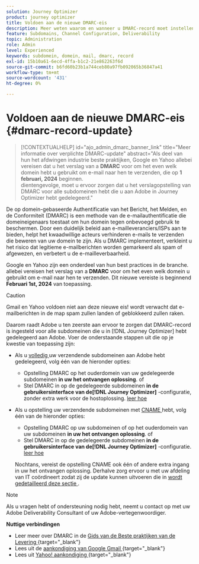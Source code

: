 ```yaml
---
solution: Journey Optimizer
product: journey optimizer
title: Voldoen aan de nieuwe DMARC-eis
description: Meer weten waarom en wanneer u DMARC-record moet instellen in Journey Optimizer
feature: Subdomains, Channel Configuration, Deliverability
topic: Administration
role: Admin
level: Experienced
keywords: subdomein, domein, mail, dmarc, record
exl-id: 15b10a61-6ecd-4ffa-b1c2-21e862263f6d
source-git-commit: b6fd60b23b1a744ceb80a97fb092065b36847a41
workflow-type: tm+mt
source-wordcount: '431'
ht-degree: 0%

---
```


# Voldoen aan de nieuwe DMARC-eis {#dmarc-record-update}

>[!CONTEXTUALHELP]
>id="ajo_admin_dmarc_banner_link"
>title="Meer informatie over verplichte DMARC-update"
>abstract="Als deel van hun het afdwingen industrie beste praktijken, Google en Yahoo allebei vereisen dat u het verslag van a **DMARC** voor om het even welk domein hebt u gebruikt om e-mail naar hen te verzenden, die op **1 februari, 2024** beginnen.<br> dientengevolge, moet u ervoor zorgen dat u het verslagopstelling van DMARC voor alle subdomeinen hebt die u aan Adobe in Journey Optimizer hebt gedelegeerd."

De op domein-gebaseerde Authentificatie van het Bericht, het Melden, en de Conformiteit (DMARC) is een methode van de e-mailauthentificatie die domeineigenaars toestaat om hun domein tegen onbevoegd gebruik te beschermen. Door een duidelijk beleid aan e-mailleveranciers/ISPs aan te bieden, helpt het kwaadwillige acteurs verhinderen e-mails te verzenden die beweren van uw domein te zijn. Als u DMARC implementeert, verkleint u het risico dat legitieme e-mailberichten worden gemarkeerd als spam of afgewezen, en verbetert u de e-mailleverbaarheid.

Google en Yahoo zijn een onderdeel van hun best practices in de branche. allebei vereisen het verslag van a **DMARC** voor om het even welk domein u gebruikt om e-mail naar hen te verzenden. Dit nieuwe vereiste is beginnend **Februari 1st, 2024** van toepassing.

>[!CAUTION]
>
>Gmail en Yahoo voldoen niet aan deze nieuwe eis! wordt verwacht dat e-mailberichten in de map spam zullen landen of geblokkeerd zullen raken.

Daarom raadt Adobe u ten zeerste aan ervoor te zorgen dat DMARC-record is ingesteld voor alle subdomeinen die u in [!DNL Journey Optimizer] hebt gedelegeerd aan Adobe. Voer de onderstaande stappen uit die op je kwestie van toepassing zijn:

* Als u [ volledig ](delegate-subdomain.md#full-subdomain-delegation) uw verzendende subdomeinen aan Adobe hebt gedelegeerd, volg één van de hieronder opties:

   * Opstelling DMARC op het ouderdomein van uw gedelegeerde subdomeinen **in uw het ontvangen oplossing**.
of
   * Stel DMARC in op de gedelegeerde subdomeinen **in de gebruikersinterface van de[!DNL Journey Optimizer]** -configuratie, zonder extra werk voor de hostoplossing. [ leer hoe ](dmarc-record.md#implement-dmarc)

* Als u opstelling uw verzendende subdomeinen met [ CNAME ](delegate-subdomain.md#cname-subdomain-delegation) hebt, volg één van de hieronder opties:

   * Opstelling DMARC op uw subdomeinen of op het ouderdomein van uw subdomeinen **in uw het ontvangen oplossing**.
of
   * Stel DMARC in op de gedelegeerde subdomeinen **in de gebruikersinterface van de[!DNL Journey Optimizer]** -configuratie. [ leer hoe ](dmarc-record.md#implement-dmarc)

  Nochtans, vereist de opstelling CNAME ook één of andere extra ingang in uw het ontvangen oplossing. Derhalve zorg ervoor u met uw afdeling van IT coördineert zodat zij de update kunnen uitvoeren die in [ wordt gedetailleerd deze sectie ](dmarc-record.md#implement-dmarc).

<!--The most recent timelines shared by Google and Yahoo! are as follows:

* Google:

    * **February 2024** – Temporary bounces designed to provide warning of non-compliance will begin. Emails will still be delivered as normal after a short delay if you are not yet in compliance. If you are fully in compliance there will be no temporary bounces and you will not be affected.

    * **April 2024** – Blocks will begin for senders who are not in compliance with DMARC requirement. Only a portion of non-compliant email will be blocked at first, with the percentage blocked increasing over time.

    * **June 1st, 2024** – Any sender not in full compliance will experience blocking.

* Yahoo! has not provided exact dates, but has said "the rollout of enforcement will begin in February 2024. Enforcement will be gradually rolled out".
-->

>[!NOTE]
>
>Als u vragen hebt of ondersteuning nodig hebt, neemt u contact op met uw Adobe Deliverability Consultant of uw Adobe-vertegenwoordiger.

**Nuttige verbindingen**

* Leer meer over DMARC in de [ Gids van de Beste praktijken van de Levering ](https://experienceleague.adobe.com/docs/deliverability-learn/deliverability-best-practice-guide/additional-resources/technotes/implement-dmarc.html#about){target="_blank"} 
* Lees uit de [ aankondiging van Google Gmail ](https://blog.google/products/gmail/gmail-security-authentication-spam-protection/){target="_blank"} 
* Lees uit [ Yahoo! aankondiging ](https://blog.postmaster.yahooinc.com/post/730172167494483968/more-secure-less-spam){target="_blank"} 

<!--Find more guidance about these changes in the [Deliverability Best Practice Guide]-->
